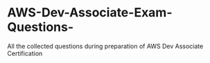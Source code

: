 # AWS-Dev-Associate-Exam-Questions-
All the collected questions during preparation of AWS Dev Associate Certification
